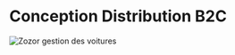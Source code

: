 # Conception Distribution B2C
<img src="http://www.monsite.com/image.png" alt="Zozor" />
gestion des voitures 
